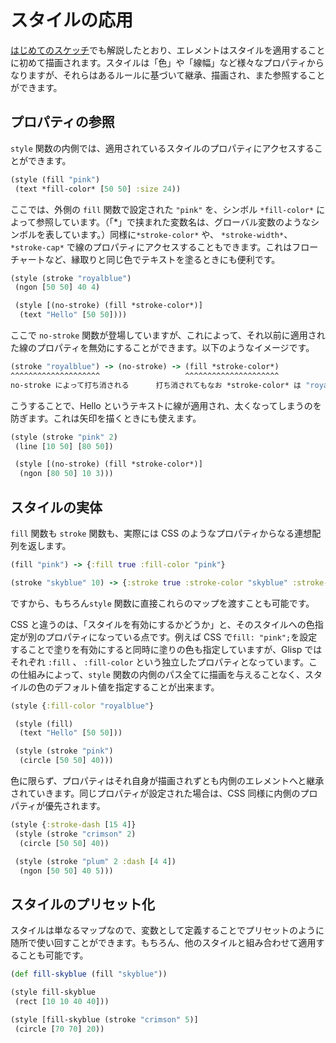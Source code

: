 # スタイルの応用

[はじめてのスケッチ](get-started)でも解説したとおり、エレメントはスタイルを適用することに初めて描画されます。スタイルは「色」や「線幅」など様々なプロパティからなりますが、それらはあるルールに基づいて継承、描画され、また参照することができます。

## プロパティの参照

`style` 関数の内側では、適用されているスタイルのプロパティにアクセスすることができます。

```cljs
(style (fill "pink")
 (text *fill-color* [50 50] :size 24))
```

ここでは、外側の `fill` 関数で設定された `"pink"` を、シンボル `*fill-color*` によって参照しています。（「\*」で挟まれた変数名は、グローバル変数のようなシンボルを表しています。）同様に`*stroke-color*` や、 `*stroke-width*`、`*stroke-cap*` で線のプロパティにアクセスすることもできます。これはフローチャートなど、縁取りと同じ色でテキストを塗るときにも便利です。

```cljs
(style (stroke "royalblue")
 (ngon [50 50] 40 4)

 (style [(no-stroke) (fill *stroke-color*)]
  (text "Hello" [50 50])))
```

ここで `no-stroke` 関数が登場していますが、これによって、それ以前に適用された線のプロパティを無効にすることができます。以下のようなイメージです。

```clojure
(stroke "royalblue") -> (no-stroke) -> (fill *stroke-color*)
^^^^^^^^^^^^^^^^^^^^                   ^^^^^^^^^^^^^^^^^^^^^
no-stroke によって打ち消される      打ち消されてもなお *stroke-color* は "royalblue" に設定されている
```

こうすることで、Hello というテキストに線が適用され、太くなってしまうのを防ぎます。これは矢印を描くときにも使えます。

```cljs
(style (stroke "pink" 2)
 (line [10 50] [80 50])

 (style [(no-stroke) (fill *stroke-color*)]
  (ngon [80 50] 10 3)))
```

## スタイルの実体

`fill` 関数も `stroke` 関数も、実際には CSS のようなプロパティからなる連想配列を返します。

```clojure
(fill "pink") -> {:fill true :fill-color "pink"}

(stroke "skyblue" 10) -> {:stroke true :stroke-color "skyblue" :stroke-width 10}
```

ですから、もちろん`style` 関数に直接これらのマップを渡すことも可能です。

CSS と違うのは、「スタイルを有効にするかどうか」と、そのスタイルへの色指定が別のプロパティになっている点です。例えば CSS で`fill: "pink";`を設定することで塗りを有効にすると同時に塗りの色も指定していますが、Glisp ではそれぞれ `:fill` 、 `:fill-color` という独立したプロパティとなっています。この仕組みによって、`style` 関数の内側のパス全てに描画を与えることなく、スタイルの色のデフォルト値を指定することが出来ます。

```cljs
(style {:fill-color "royalblue"}

 (style (fill)
  (text "Hello" [50 50]))

 (style (stroke "pink")
  (circle [50 50] 40)))
```

色に限らず、プロパティはそれ自身が描画されずとも内側のエレメントへと継承されていきます。同じプロパティが設定された場合は、CSS 同様に内側のプロパティが優先されます。

```cljs
(style {:stroke-dash [15 4]}
 (style (stroke "crimson" 2)
  (circle [50 50] 40))

 (style (stroke "plum" 2 :dash [4 4])
  (ngon [50 50] 40 5)))
```

## スタイルのプリセット化

スタイルは単なるマップなので、変数として定義することでプリセットのように随所で使い回すことができます。もちろん、他のスタイルと組み合わせて適用することも可能です。

```cljs
(def fill-skyblue (fill "skyblue"))

(style fill-skyblue
 (rect [10 10 40 40]))

(style [fill-skyblue (stroke "crimson" 5)]
 (circle [70 70] 20))

```
